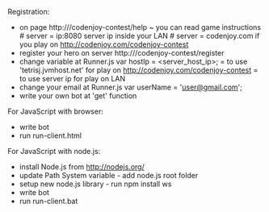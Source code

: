 Registration:
- on page http://<server>/codenjoy-contest/help
    ~ you can read game instructions
        # server = ip:8080 server ip inside your LAN
        # server = codenjoy.com if you play on http://codenjoy.com/codenjoy-contest
- register your hero on server http://<server>/codenjoy-contest/register
- change variable at Runner.js
    var hostIp = <server_host_ip>;
    = to use 'tetrisj.jvmhost.net' for play on http://codenjoy.com/codenjoy-contest
    = to use server ip for play on LAN
- change your email at Runner.js
       var userName = 'user@gmail.com';
- write your own bot at 'get' function

For JavaScript with browser:
- write bot
- run run-client.html

For JavaScript with node.js:
- install Node.js from http://nodejs.org/
- update Path System variable - add node.js root folder
- setup new node.js library - run
    npm install ws
- write bot
- run run-client.bat
